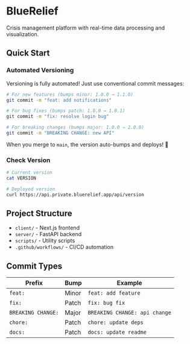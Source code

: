 # BlueRelief

Crisis management platform with real-time data processing and visualization.

## Quick Start

### Automated Versioning

Versioning is fully automated! Just use conventional commit messages:

```bash
# For new features (bumps minor: 1.0.0 → 1.1.0)
git commit -m "feat: add notifications"

# For bug fixes (bumps patch: 1.0.0 → 1.0.1)
git commit -m "fix: resolve login bug"

# For breaking changes (bumps major: 1.0.0 → 2.0.0)
git commit -m "BREAKING CHANGE: new API"
```

When you merge to `main`, the version auto-bumps and deploys! 🚀

### Check Version

```bash
# Current version
cat VERSION

# Deployed version
curl https://api.private.bluerelief.app/api/version
```

## Project Structure

- `client/` - Next.js frontend
- `server/` - FastAPI backend
- `scripts/` - Utility scripts
- `.github/workflows/` - CI/CD automation

## Commit Types

| Prefix | Bump | Example |
|--------|------|---------|
| `feat:` | Minor | `feat: add feature` |
| `fix:` | Patch | `fix: bug fix` |
| `BREAKING CHANGE:` | Major | `BREAKING CHANGE: api change` |
| `chore:` | Patch | `chore: update deps` |
| `docs:` | Patch | `docs: update readme` |